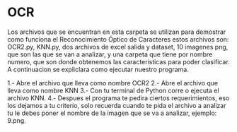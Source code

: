 # OCR
Los archivos que se encuentran en esta carpeta se utilizan para demostrar como funciona el Reconocimiento Óptico de Caracteres estos archivos son: OCR2.py, KNN.py, dos archivos de excel salida y dataset, 10 imagenes png, que son las que se van a analizar, y una carpeta que tiene por nombre numero, que son donde obtenemos las caracteristicas para poder clasificar.
A continuacion se expliclara como ejecutar nuestro programa.

  1.- Abre el archivo que lleva como nombre OCR2
  2.- Abre el archivo que lleva como nombre KNN
  3.- Con tu terminal de Python corre o ejecuta el archivo KNN.
  4.- Despues el programa te pedira ciertos requerimientos, eso los dejamos a tu criterio, solo recuerda cuando te pida el archivo a   analizar tu le debes poner el nombre de la imagen que se va a analizar, ejemplo: 9.png.
